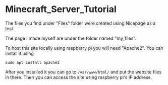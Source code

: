 # Minecraft_Server_Tutorial

The files you find under "Files" folder were created using Nicepage as a test.

The page i made myself are under the folder named "my_files".

To host this site locally using raspberry pi you will need "Apache2". You can install it using
```
sudo apt install apache2
```

After you installed it you can go to ```/var/www/html/``` and put the website files in there. Then you can access the site using raspberry pi's IP address.
